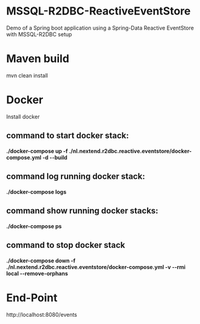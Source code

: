 # MSSQL-R2DBC-ReactiveEventStore
Demo of a Spring boot application using a Spring-Data Reactive EventStore with MSSQL-R2DBC setup

# Maven build
mvn clean install

# Docker
Install docker

## command to start docker stack:
#### ./docker-compose up -f ./nl.nextend.r2dbc.reactive.eventstore/docker-compose.yml -d --build

## command log running docker stack:
#### ./docker-compose logs

## command show running docker stacks:
#### ./docker-compose ps

## command to stop docker stack
#### ./docker-compose down -f ./nl.nextend.r2dbc.reactive.eventstore/docker-compose.yml -v --rmi local --remove-orphans

# End-Point
http://localhost:8080/events

